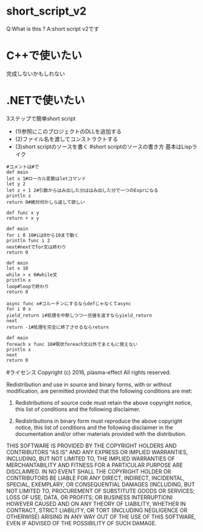 # short_script_v2
Q:What is this ?
A:short script v2です
# C++で使いたい
完成しないかもしれない
# .NETで使いたい
3ステップで簡単short script
- (1)参照にこのプロジェクトのDLLを追加する
- (2)ファイル名を渡してコンストラクトする
- (3)short scriptのソースを書く
#short scriptのソースの書き方
基本はLispライク
```
#コメントは#で
def main
let x 1#ローカル変数はletコマンド
let y 2
let z + 1 2#引数からはみ出した分ははみ出した分で一つのExprになる
println z
return 0#絶対何かしら返して欲しい
```
```
def func x y
return + x y

def main
for i 0 10#iは0から10まで動く
println func i 2
next#nextでfor文は終わり
return 0
```
```
def main
let x 10
while > x 0#while文
println x
loop#loopで終わり
return 0
```
```
async func x#コルーチンにするならdefじゃなくてasync
for i 0 x
yield_return i#処理を中断しつつ一旦値を返すならyield_return
next
return -1#処理を完全に終了させるならreturn

def main
foreach x func 10#現状foreach文以外でまともに使えない
println x
next
return 0
```

#ライセンス
Copyright (c) 2016, plasma-effect
All rights reserved.

Redistribution and use in source and binary forms, with or without modification, are permitted provided that the following conditions are met:

1. Redistributions of source code must retain the above copyright notice, this list of conditions and the following disclaimer.

2. Redistributions in binary form must reproduce the above copyright notice, this list of conditions and the following disclaimer in the documentation and/or other materials provided with the distribution.

THIS SOFTWARE IS PROVIDED BY THE COPYRIGHT HOLDERS AND CONTRIBUTORS "AS IS" AND ANY EXPRESS OR IMPLIED WARRANTIES, INCLUDING, BUT NOT LIMITED TO, THE IMPLIED WARRANTIES OF MERCHANTABILITY AND FITNESS FOR A PARTICULAR PURPOSE ARE DISCLAIMED. IN NO EVENT SHALL THE COPYRIGHT HOLDER OR CONTRIBUTORS BE LIABLE FOR ANY DIRECT, INDIRECT, INCIDENTAL, SPECIAL, EXEMPLARY, OR CONSEQUENTIAL DAMAGES (INCLUDING, BUT NOT LIMITED TO, PROCUREMENT OF SUBSTITUTE GOODS OR SERVICES; LOSS OF USE, DATA, OR PROFITS; OR BUSINESS INTERRUPTION) HOWEVER CAUSED AND ON ANY THEORY OF LIABILITY, WHETHER IN CONTRACT, STRICT LIABILITY, OR TORT (INCLUDING NEGLIGENCE OR OTHERWISE) ARISING IN ANY WAY OUT OF THE USE OF THIS SOFTWARE, EVEN IF ADVISED OF THE POSSIBILITY OF SUCH DAMAGE.
